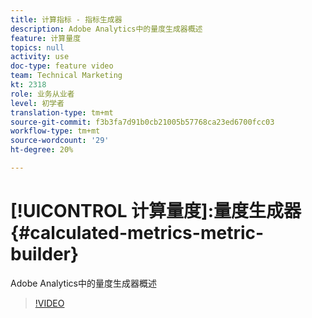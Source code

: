 ```yaml
---
title: 计算指标 - 指标生成器
description: Adobe Analytics中的量度生成器概述
feature: 计算量度
topics: null
activity: use
doc-type: feature video
team: Technical Marketing
kt: 2318
role: 业务从业者
level: 初学者
translation-type: tm+mt
source-git-commit: f3b3fa7d91b0cb21005b57768ca23ed6700fcc03
workflow-type: tm+mt
source-wordcount: '29'
ht-degree: 20%

---
```



# [!UICONTROL 计算量度]:量度生成器  {#calculated-metrics-metric-builder}

Adobe Analytics中的量度生成器概述

>[!VIDEO](https://video.tv.adobe.com/v/25411/?quality=12)
